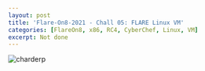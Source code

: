 ```yaml
---
layout: post
title: 'Flare-On8-2021 - Chall 05: FLARE Linux VM'
categories: [FlareOn8, x86, RC4, CyberChef, Linux, VM]
excerpt: Not done
---
```



![charderp](https://user-images.githubusercontent.com/86342821/143813511-a5aaf7e9-c8d1-4ff9-bc92-39cb6dd63ca1.gif)
